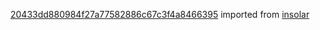 [20433dd880984f27a77582886c67c3f4a8466395](https://github.com/insolar/insolar/commit/20433dd880984f27a77582886c67c3f4a8466395) imported from [insolar](https://github.com/insolar/insolar)
